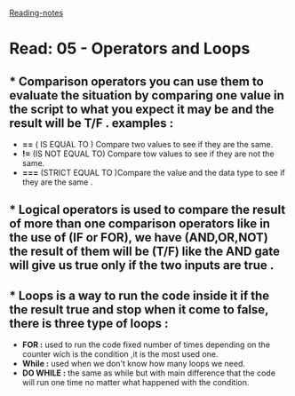 [Reading-notes](https://odehyazan.github.io/reading-notes)
# Read: 05 - Operators and Loops
## * Comparison operators you can use them to evaluate the situation by comparing one value in the script to what you expect it may be and the result will be T/F . examples :
* **==** ( IS EQUAL TO ) Compare two values to see if they are the same.
* **!=**  (IS NOT EQUAL TO) Compare tow values to see if they are not the same.
* **===** (STRICT EQUAL TO )Compare the value and the data type to see if they are the same .
## * Logical operators  is used to compare the result of more than one comparison  operators like in the use of (IF or FOR), we have (AND,OR,NOT) the result of them will be (T/F) like the AND gate will give us true only if the two inputs are true .
## * Loops is a way to run the code inside it if the the result true and stop when it come to false, there is three type of loops :
 * **FOR :**  used to run the code fixed number of times depending on the counter wich is the condition ,it is the most used one.
*  **While :** used when we don't know how many loops we need.
* **DO WHILE :** the same as while but with main difference that the code will run one time no matter what happened with the condition.